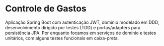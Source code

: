 # Controle de Gastos

Aplicação Spring Boot com autenticação JWT, domínio modelado em DDD, desenvolvimento dirigido por testes (TDD) e portas/adapters para persistência JPA.
Por enquanto focamos em serviços de domínio e testes unitários, com alguns testes funcionais em caixa-preta.
